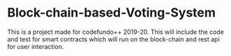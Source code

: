 # Block-chain-based-Voting-System
This is a project made for codefundo++ 2019-20. This will include the code and test for smart contracts which will run on the block-chain and rest api for user interaction.
